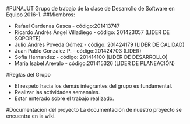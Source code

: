 #PUNAJUT
Grupo de trabajo de la clase de Desarrollo de Software en Equipo 2016-1.
##Miembros:
* Rafael Cardenas Gasca - código:201413747
* Ricardo Andrés Ángel Villadiego - código: 201423057 (LIDER DE SOPORTE)
* Julio Andrés Poveda Gómez - código: 201424179 (LIDER DE CALIDAD)
* Juan Pablo Gonzalez P. - código:201424703 (LIDER)
* Sofia Hernandez - código: 201414100 (LIDER DE DESARROLLO)
* Maria Isabel Arevalo - código:201415326 (LIDER DE PLANEACIÓN)
 
#Reglas del Grupo
* El respeto hacia los demás integrantes del grupo es fundamental.
* Realizar las actividades semanales.
* Estar enterado sobre el trabajo realizado.

#Documentación del proyecto
La documentación de nuestro proyecto se encuentra en la wiki.

